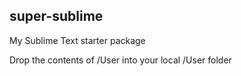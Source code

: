 super-sublime
-
My Sublime Text starter package

Drop the contents of /User into your local /User folder
